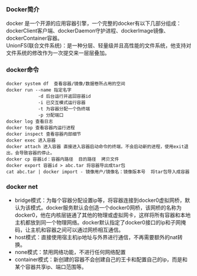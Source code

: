 ### Docker简介
docker 是一个开源的应用容器引擎，一个完整的docker有以下几部分组成：dockerClient客户端、dockerDaemon守护进程、dockerImage镜像、dockerContainer容器。  
UnionFS(联合文件系统)：是一种分层、轻量级并且高性能的文件系统，他支持对文件系统的修改作为一次提交来一层层叠加。
### docker命令  
```
docker system df  查看容器/镜像/数据卷所占用的空间  
docker run --name 指定名字
            -d 后台运行并返回容器id  
            -i 已交互模式运行容器  
            -t 为容器分配一个伪终端  
            -p 分配端口    
docker log 查看日志
docker top 查看容器内运行进程
docker inspect 查看容器内部细节
docker exec 进入容器
docker attach 进入容器 直接进入容器启动命令的终端，不会启动新的进程，使用exit退出，会导致容器的停止。
docker cp 容器id：容器内路径  目的路径  拷贝文件
docker export 容器id > abc.tar 将容器导出成tar包
cat abc.tar | docker import - 镜像用户/镜像名：镜像版本号  将tar包导入成容器
``` 
### docker net  
- bridge模式：为每个容器分配设置ip等，将容器连接到docker0虚拟网桥，默认为该模式。docker服务默认会创造一个docker0网桥，该网桥的名称为docker0，他在内核层链通了其他的物理或虚拟网卡，这样将所有容器和本地主机都放到同一个物理网络。docker默认指定了docker0接口的ip和子网掩码，让主机和容器之间可以通过网桥相互通信。  
- host模式：直接使用宿主机ip地址与外界进行通信，不再需要额外的nat转换。  
- none模式：禁用网络功能，不进行任何网络配置  
- container模式：新创建的容器不会创建自己的王卡和配置自己的ip，而是和某个容器共享ip、端口范围等。
